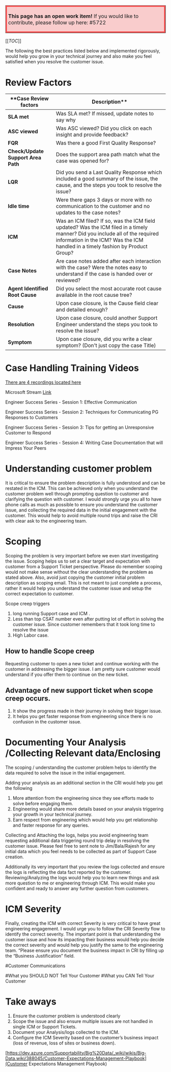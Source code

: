 <table border="1";bgcolor="#ffa7a7";>
<tr>
  <td style='border-style:solid;border-color:#f64e4e;background-color:#f9cccc;border-width:3pt; 
vertical-align:top;width:8in;padding:2.0pt 3.0pt 2.0pt 3.0pt'>  

<b> This page has an open work item! </b>
If you would like to contribute, please follow up here:
#5722
</td>
</tr>
</table>

[[_TOC_]]


The following the best practices listed below and implemented rigorously, would help you grow in your technical journey and also make you feel satisfied when you resolve the customer issue.

# Review Factors
| ****Case Review factors** | **Description**** |
|--|--|
| **SLA met** | Was SLA met? If missed, update notes to say why |
| **ASC viewed** | Was ASC viewed? Did you click on each insight and provide feedback? |
|**FQR**  | Was there a good First Quality Response? |
| **Check/Update Support Area Path** | Does the support area path match what the case was opened for? |
| **LQR** | Did you send a Last Quality Response which included a good summary of the issue, the cause, and the steps you took to resolve the issue? |
| **Idle time**  | Were there gaps 3 days or more with no communication to the customer and no updates to the case notes? |
| **ICM** | Was an ICM filed? If so, was the ICM field updated? Was the ICM filed in a timely manner? Did you include all of the required information in the ICM? Was the ICM handled in a timely fashion by Product Group? |
| **Case Notes** | Are case notes added after each interaction with the case? Were the notes easy to understand if the case is handed over or reviewed? |
| **Agent Identified Root Cause** | Did you select the most accurate root cause available in the root cause tree? |
| **Cause** | Upon case closure, is the Cause field clear and detailed enough? |
| **Resolution** | Upon case closure, could another Support Engineer understand the steps you took to resolve the issue? |
| **Symptom** | Upon case closure, did you write a clear symptom? (Don't just copy the case Title) |

# Case Handling Training Videos

[There are 4 recordings located here](https://teams.microsoft.com/l/channel/19%3ab0025c29eb9c46608347ed4034cbc011%40thread.skype/Training?groupId=d6c5d9c8-f14e-4cb6-a79a-1874c3b84cb6&tenantId=72f988bf-86f1-41af-91ab-2d7cd011db47) 

Microsoft Stream [Link](https://msit.microsoftstream.com/channel/283a6521-5684-4415-ae36-29d694264e5f)

Engineer Success Series - Session 1: Effective Communication

Engineer Success Series - Session 2: Techniques for Communicating PG Responses to Customers

Engineer Success Series - Session 3: Tips for getting an Unresponsive Customer to Respond

Engineer Success Series - Session 4: Writing Case Documentation that will Impress Your Peers



# Understanding customer problem
It is critical to ensure the problem description is fully understood and can be restated in the ICM.  This can be achieved only when you understand the customer problem well through prompting question to customer and clarifying the question with customer.  I would strongly urge you all to have  phone calls as much as possible to ensure you understand the customer issue, and collecting the required data in the initial engagement with the customer.  This would help to avoid multiple round trips and raise the CRI with clear ask to the engineering team.

# Scoping
Scoping the problem is very important before we even start investigating the issue.  Scoping helps us to set a clear target and expectation with customer from a Support Ticket perspective.    Please do remember scoping would not make sense without the clear understanding the problem as stated above.
Also, avoid just copying the customer initial problem description as scoping email.  This is not meant to just complete a process, rather it would help you understand the customer issue and setup the correct expectation to customer.

Scope creep triggers 
1.	long running Support case and ICM .   
2.	Less than top CSAT number even after putting lot of effort in solving the customer issue.  Since customer remembers that it took long time to resolve the issue
3.	High Labor case.

## How to handle Scope creep
Requesting customer to open a new ticket  and continue working with the customer in addressing  the bigger issue.  I am pretty sure customer would understand if you offer them to continue on the new ticket.


## Advantage of new support ticket when scope creep occurs.

1.	It show the progress made in their journey in solving their bigger issue.
2.	It helps you get faster response from engineering since there is no confusion in the customer issue.

# Documenting Your Analysis /Collecting Relevant data/Enclosing

The scoping / understanding the customer problem helps to identify the data required to solve the issue in the initial engagement.   

Adding your analysis as an additional section in the CRI would help you get the following
1.	More attention from the engineering since they see efforts made to solve before engaging them.  
2.	Engineering would share more details based on your analysis triggering your growth in your technical journey.
3.	Earn respect from engineering which would help you get relationship and faster response for any queries.

Collecting and Attaching the logs, helps you avoid engineering team requesting additional data  triggering round trip delay in resolving  the customer issue.   Please feel free to sent note to Jim/Bala/Rajesh for any initial data which you feel needs to be collected as part of Support Case creation.

Additionally its very important that you review the logs collected and ensure the logs is reflecting the data fact reported by the customer.   Reviewing/Analyzing the logs would help you to learn new things and ask more question to me or engineering through ICM. This would make you confident and ready to answer any further question from customers.

# ICM Severity
Finally, creating the ICM with correct Severity is very critical to have  great engineering engagement.  I would urge you to follow the CRI  Severity flow  to identify the correct severity.  The important point is that understanding the customer issue and how its impacting their business would help you decide the correct severity and would help you justify the same to the engineering team.   “Please ensure you document the business impact in CRI by filling up the “Business Justification” field.

#Customer Communications

#What you SHOULD NOT Tell Your Customer
#What you CAN Tell Your Customer

# Take aways
1.	Ensure the customer problem is understood clearly
2.	Scope the issue and also ensure multiple issues are not handled in single ICM or Support Tickets.
3.	Document your Analysis/logs collected to the ICM.
4.	Configure the ICM Severity based on the customer’s business impact (loss of revenue, loss of sites or business down).

[https://dev.azure.com/Supportability/Big%20Data/_wiki/wikis/Big-Data.wiki/388045/Customer-Expectations-Management-Playbook](Customer Expectations Management Playbook)
